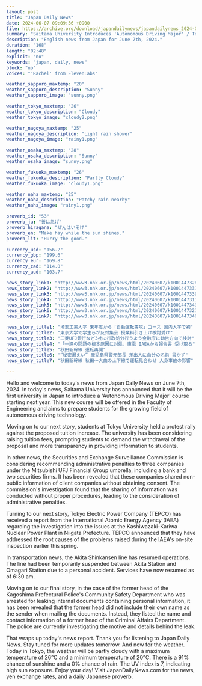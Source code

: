 ```yaml
---
layout: post
title: "Japan Daily News"
date: 2024-06-07 09:09:36 +0900
file: https://archive.org/download/japandailynews/japandailynews_2024-06-07.mp3
summary: "Saitama University Introduces 'Autonomous Driving Major' / Tokyo University Students Protest Tuition Increase, & more…"
description: "English news from Japan for June 7th, 2024."
duration: "168"
length: "02:48"
explicit: "no"
keywords: "japan, daily, news"
block: "no"
voices: "'Rachel' from ElevenLabs"

weather_sapporo_maxtemp: "20"
weather_sapporo_description: "Sunny"
weather_sapporo_image: "sunny.png"

weather_tokyo_maxtemp: "26"
weather_tokyo_description: "Cloudy"
weather_tokyo_image: "cloudy2.png"

weather_nagoya_maxtemp: "25"
weather_nagoya_description: "Light rain shower"
weather_nagoya_image: "rainy1.png"

weather_osaka_maxtemp: "28"
weather_osaka_description: "Sunny"
weather_osaka_image: "sunny.png"

weather_fukuoka_maxtemp: "26"
weather_fukuoka_description: "Partly Cloudy"
weather_fukuoka_image: "cloudy1.png"

weather_naha_maxtemp: "25"
weather_naha_description: "Patchy rain nearby"
weather_naha_image: "rainy1.png"

proverb_id: "53"
proverb_ja: "善は急げ"
proverb_hiragana: "ぜんはいそげ"
proverb_en: "Make hay while the sun shines."
proverb_lit: "Hurry the good."

currency_usd: "156.2"
currency_gbp: "199.6"
currency_eur: "169.8"
currency_cad: "114.0"
currency_aud: "103.7"

news_story_link1: "http://www3.nhk.or.jp/news/html/20240607/k10014473281000.html"
news_story_link2: "http://www3.nhk.or.jp/news/html/20240607/k10014473311000.html"
news_story_link3: "http://www3.nhk.or.jp/news/html/20240607/k10014473391000.html"
news_story_link4: "http://www3.nhk.or.jp/news/html/20240607/k10014473111000.html"
news_story_link5: "http://www3.nhk.or.jp/news/html/20240607/k10014473431000.html"
news_story_link6: "http://www3.nhk.or.jp/news/html/20240607/k10014473271000.html"
news_story_link7: "http://www3.nhk.or.jp/news/html/20240607/k10014473401000.html"

news_story_title1: "埼玉工業大学 来年度から「自動運転専攻」コース 国内大学で初"
news_story_title2: "東京大学で学生らが反対集会 授業料引き上げ検討受け"
news_story_title3: "三菱UFJ銀行など3社に行政処分行うよう金融庁に勧告方向で検討"
news_story_title4: "「一連の問題の根本原因に対処」東電 IAEAから報告書 受け取る"
news_story_title5: "秋田新幹線 運転再開"
news_story_title6: "“秘密漏えい” 鹿児島県警元部長 差出人に自分の名前 書かず"
news_story_title7: "秋田新幹線 秋田～大曲の上下線で運転見合わせ 人身事故の影響"

---
```


Hello and welcome to today's news from Japan Daily News on June 7th, 2024. In today's news, Saitama University has announced that it will be the first university in Japan to introduce a 'Autonomous Driving Major' course starting next year. This new course will be offered in the Faculty of Engineering and aims to prepare students for the growing field of autonomous driving technology.

Moving on to our next story, students at Tokyo University held a protest rally against the proposed tuition increase. The university has been considering raising tuition fees, prompting students to demand the withdrawal of the proposal and more transparency in providing information to students.

In other news, the Securities and Exchange Surveillance Commission is considering recommending administrative penalties to three companies under the Mitsubishi UFJ Financial Group umbrella, including a bank and two securities firms. It has been revealed that these companies shared non-public information of client companies without obtaining consent. The commission's investigation found that the sharing of information was conducted without proper procedures, leading to the consideration of administrative penalties.

Turning to our next story, Tokyo Electric Power Company (TEPCO) has received a report from the International Atomic Energy Agency (IAEA) regarding the investigation into the issues at the Kashiwazaki-Kariwa Nuclear Power Plant in Niigata Prefecture. TEPCO announced that they have addressed the root causes of the problems raised during the IAEA's on-site inspection earlier this spring.

In transportation news, the Akita Shinkansen line has resumed operations. The line had been temporarily suspended between Akita Station and Omagari Station due to a personal accident. Services have now resumed as of 6:30 am.

Moving on to our final story, in the case of the former head of the Kagoshima Prefectural Police's Community Safety Department who was arrested for leaking internal documents containing personal information, it has been revealed that the former head did not include their own name as the sender when mailing the documents. Instead, they listed the name and contact information of a former head of the Criminal Affairs Department. The police are currently investigating the motive and details behind the leak.

That wraps up today's news report. Thank you for listening to Japan Daily News. Stay tuned for more updates tomorrow. And now for the weather. Today in Tokyo, the weather will be partly cloudy with a maximum temperature of 26°C and a minimum temperature of 20°C. There is a 91% chance of sunshine and a 0% chance of rain. The UV index is 7, indicating high sun exposure. Enjoy your day!  Visit JapanDailyNews.com for the news, yen exchange rates, and a daily Japanese proverb.
